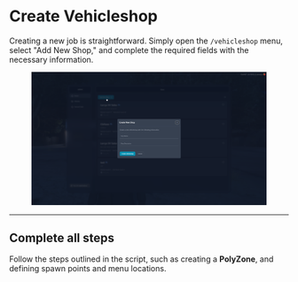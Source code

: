 # Create Vehicleshop

Creating a new job is straightforward. Simply open the `/vehicleshop` menu, select "Add New Shop," and complete the required fields with the necessary information.

<figure><img src="../../../.gitbook/assets/image (4).png" alt=""><figcaption></figcaption></figure>

***

## Complete all steps <a href="#customize-your-lobby" id="customize-your-lobby"></a>

Follow the steps outlined in the script, such as creating a **PolyZone**, and defining spawn points and menu locations.

<figure><img src="../../../.gitbook/assets/image (5).png" alt=""><figcaption></figcaption></figure>
